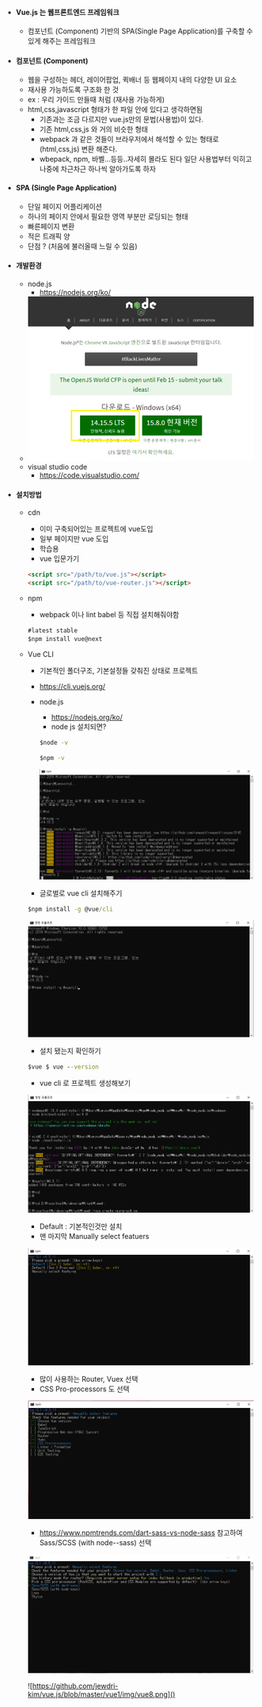 



- #### Vue.js 는 웹프론트엔드 프레임워크

  - 컴포넌트 (Component) 기반의 SPA(Single Page Application)를 구축할 수 있게 해주는 프레임워크

- #### 컴포넌트 (Component)

  - 웹을 구성하는 헤더, 레이어팝업, 퀵배너 등 웹페이지 내의 다양한 UI 요소
  - 재사용 가능하도록 구조화 한 것
  - ex : 우리  가이드 만들때 처럼 (재사용 가능하게)
  - html,css,javascript 형태가 한 파일 안에 있다고 생각하면됨 
    - 기존과는 조금 다르지만 vue.js만의 문법(사용법)이 있다.
    - 기존 html,css,js 와 거의 비슷한 형태 
    - webpack 과 같은 것들이 브라우저에서 해석할 수 있는 형태로(html,css,js) 변환 해준다.  
    - wbepack, npm, 바벨...등등..자세히 몰라도 된다 일단 사용법부터 익히고 나중에 차근차근 하나씩 알아가도록 하자

- #### SPA (Single Page Application)

  - 단일 페이지 어플리케이션
  - 하나의 페이지 안에서 필요한 영역 부분만 로딩되는 형태
  - 빠른페이지 변환
  - 적은 트래픽 양
  - 단점 ? (처음에 불러올때 느릴 수 있음)

- #### 개발환경 

  - node.js
    - https://nodejs.org/ko/
  - ![](https://github.com/jewdri-kim/vue.js/blob/master/vue1/img/nodejs.png)
  - visual studio code
    - https://code.visualstudio.com/

- #### 설치방법

  - cdn

    - 이미 구축되어있는 프로젝트에 vue도입
    - 일부 페이지만 vue 도입
    - 학습용 
    - vue 입문가기

    ```html
    <script src="/path/to/vue.js"></script>
    <script src="/path/to/vue-router.js"></script>
    ```

  - npm

    - webpack 이나 lint babel 등 직접 설치해줘야함 

    ```cmd
    #latest stable
    $npm install vue@next
    ```

  - Vue CLI

    - 기본적인 폴더구조, 기본설정들 갖춰진 상태로 프로젝트 

    - https://cli.vuejs.org/

    - node.js

      - https://nodejs.org/ko/
      - node js 설치되면?

      ```cmd
      $node -v
      ```

      ```cmd
      $npm -v
      ```

      ![](https://github.com/jewdri-kim/vue.js/blob/master/vue1/img/vue3.png)

    - 글로벌로 vue cli 설치해주기 

    ```cmd
    $npm install -g @vue/cli
    ```

    ![](https://github.com/jewdri-kim/vue.js/blob/master/vue1/img/vue2.png)

    - 설치 됐는지 확인하기

    ```cmd
    $vue $ vue --version
    ```

    - vue cli 로 프로젝트 생성해보기

    ![](https://github.com/jewdri-kim/vue.js/blob/master/vue1/img/vue5.png)

    -  Default : 기본적인것만 설치
    - 맨 마지막 Manually select featuers 

    ![](https://github.com/jewdri-kim/vue.js/blob/master/vue1/img/vue6.png)

    - 많이 사용하는 Router, Vuex 선택
    - CSS Pro-processors 도 선택

    ![](https://github.com/jewdri-kim/vue.js/blob/master/vue1/img/vue9.png)

    - https://www.npmtrends.com/dart-sass-vs-node-sass 참고하여 Sass/SCSS (with node--sass) 선택 

    ![](https://github.com/jewdri-kim/vue.js/blob/master/vue1/img/vue10.png)

    

    

    

    

    

    

    ![https://github.com/jewdri-kim/vue.js/blob/master/vue1/img/vue8.png]()

















































